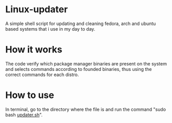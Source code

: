 # Linux-updater
A simple shell script for updating and cleaning fedora, arch and ubuntu based systems that i use in my day to day.

# How it works
The code verify which package manager binaries are present 
on the system and selects commands according to founded binaries, 
thus using the correct commands for each distro.

# How to use
In terminal, go to the directory where the file is and run the command 
"sudo bash <a href="https://github.com/RaphaelAzambuja/Linux-updater/blob/main/updater.sh">updater.sh</a>".
